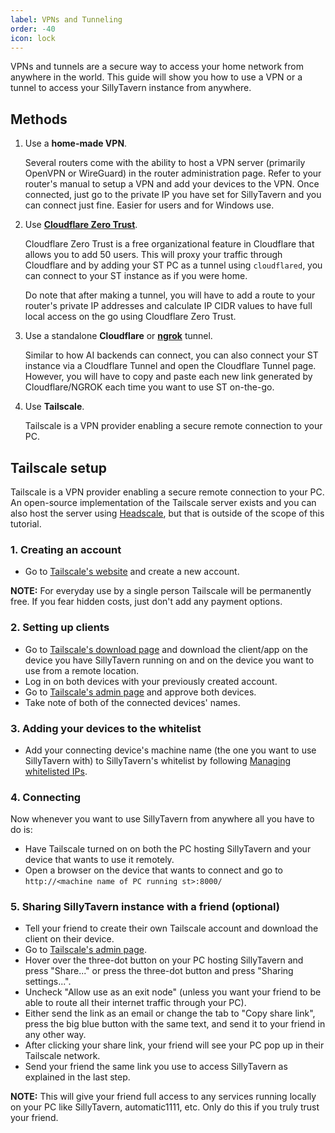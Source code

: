 ```yaml
---
label: VPNs and Tunneling
order: -40
icon: lock
---
```


VPNs and tunnels are a secure way to access your home network from anywhere in the world. This guide will show you how to use a VPN or a tunnel to access your SillyTavern instance from anywhere.

## Methods

1. Use a **home-made VPN**.

   Several routers come with the ability to host a VPN server (primarily OpenVPN or WireGuard) in the router administration page. Refer to your router's manual to setup a VPN and add your devices to the VPN. Once connected, just go to the private IP you have set for SillyTavern and you can connect just fine. Easier for users and for Windows use.

2. Use [**Cloudflare Zero Trust**](https://developers.cloudflare.com/cloudflare-one/).

   Cloudflare Zero Trust is a free organizational feature in Cloudflare that allows you to add 50 users. This will proxy your traffic through Cloudflare and by adding your ST PC as a tunnel using `cloudflared`, you can connect to your ST instance as if you were home.

   Do note that after making a tunnel, you will have to add a route to your router's private IP addresses and calculate IP CIDR values to have full local access on the go using Cloudflare Zero Trust.

3. Use a standalone **Cloudflare** or **[ngrok](https://ngrok.com)** tunnel.

   Similar to how AI backends can connect, you can also connect your ST instance via a Cloudflare Tunnel and open the Cloudflare Tunnel page. However, you will have to copy and paste each new link generated by Cloudflare/NGROK each time you want to use ST on-the-go.

4. Use **Tailscale**.

   Tailscale is a VPN provider enabling a secure remote connection to your PC.

## Tailscale setup

Tailscale is a VPN provider enabling a secure remote connection to your PC. An open-source implementation of the Tailscale server exists and you can also host the server using [Headscale](https://github.com/juanfont/headscale), but that is outside of the scope of this tutorial.

### 1. Creating an account

* Go to [Tailscale's website](https://tailscale.com/) and create a new account.

**NOTE:** For everyday use by a single person Tailscale will be permanently free. If you fear hidden costs, just don't add any payment options.

### 2. Setting up clients

* Go to [Tailscale's download page](https://tailscale.com/download) and download the client/app on the device you have SillyTavern running on and on the device you want to use from a remote location.
* Log in on both devices with your previously created account.
* Go to [Tailscale's admin page](https://login.tailscale.com/admin/machines) and approve both devices.
* Take note of both of the connected devices' names.

### 3. Adding your devices to the whitelist

* Add your connecting device's machine name (the one you want to use SillyTavern with) to SillyTavern's whitelist by following [Managing whitelisted IPs](remote-connections#whitelist-based-access-control).

### 4. Connecting

Now whenever you want to use SillyTavern from anywhere all you have to do is:

* Have Tailscale turned on on both the PC hosting SillyTavern and your device that wants to use it remotely.
* Open a browser on the device that wants to connect and go to `http://<machine name of PC running st>:8000/`

### 5. Sharing SillyTavern instance with a friend (optional)

* Tell your friend to create their own Tailscale account and download the client on their device.
* Go to [Tailscale's admin page](https://login.tailscale.com/admin/machines).
* Hover over the three-dot button on your PC hosting SillyTavern and press "Share..." or press the three-dot button and press "Sharing settings...".
* Uncheck "Allow use as an exit node" (unless you want your friend to be able to route all their internet traffic through your PC).
* Either send the link as an email or change the tab to "Copy share link", press the big blue button with the same text, and send it to your friend in any other way.
* After clicking your share link, your friend will see your PC pop up in their Tailscale network.
* Send your friend the same link you use to access SillyTavern as explained in the last step.

**NOTE:** This will give your friend full access to any services running locally on your PC like SillyTavern, automatic1111, etc. Only do this if you truly trust your friend.
